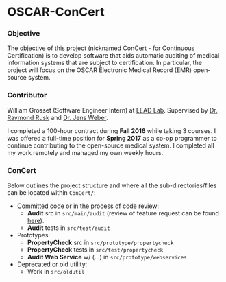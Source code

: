 # OSCAR-ConCert
### Objective
The objective of this project (nicknamed ConCert - for Continuous Certification) is to develop software that aids automatic auditing of medical information systems that are subject to certification. In particular, the project will focus on the OSCAR Electronic Medical Record (EMR) open-source system.

### Contributor
William Grosset (Software Engineer Intern) at [LEAD Lab](http://leadlab.ca/about-us/). Supervised by [Dr. Raymond Rusk](https://github.com/rrusk) and [Dr. Jens Weber](https://github.com/jenshweber).

I completed a 100-hour contract during **Fall 2016** while taking 3 courses. I was offered a full-time position for **Spring 2017** as a co-op programmer to continue contributing to the open-source medical system. I completed all my work remotely and managed my own weekly hours.

### ConCert
Below outlines the project structure and where all the sub-directories/files can be located within `ConCert/`:
- Committed code or in the process of code review:
    + **Audit** src in `src/main/audit` (review of feature request can be found [here](https://bitbucket.org/oscaremr/oscar/commits/d5a866c62c4e88323fefb6efecf4d1ee8a18fe1a)).
    + **Audit** tests in `src/test/audit`
- Prototypes:
    + **PropertyCheck** src in `src/prototype/propertycheck`
    + **PropertyCheck** tests in `src/test/propertycheck`
    + **Audit Web Service** w/ (...) in `src/prototype/webservices`
- Deprecated or old utility:
    + Work in `src/oldutil`
